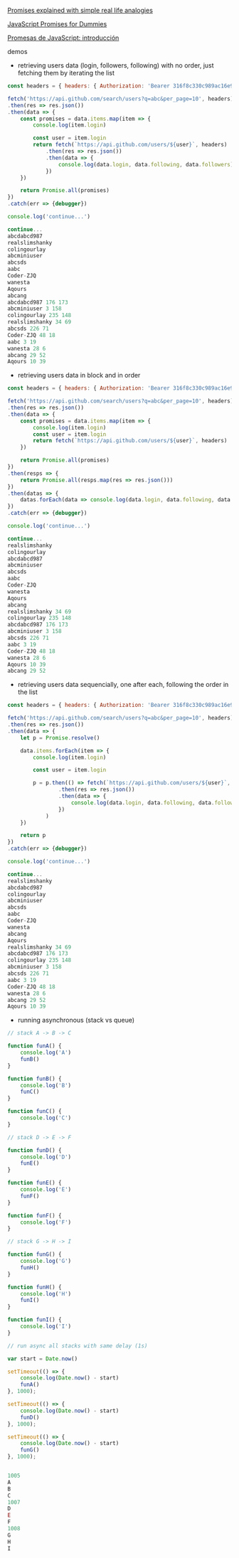 [Promises explained with simple real life analogies](https://codeburst.io/javascript-promises-explained-with-simple-real-life-analogies-dd6908092138)

[JavaScript Promises for Dummies](https://scotch.io/tutorials/javascript-promises-for-dummies)

[Promesas de JavaScript: introducción](https://developers.google.com/web/fundamentals/primers/promises?hl=es)

demos

* retrieving users data (login, followers, following) with no order, just fetching them by iterating the list

```js
const headers = { headers: { Authorization: 'Bearer 316f8c330c989ac16e9c3a0a6fa1a2b8c3c18935'}}

fetch('https://api.github.com/search/users?q=abc&per_page=10', headers)
.then(res => res.json())
.then(data => {
	const promises = data.items.map(item => {
		console.log(item.login)

    	const user = item.login
		return fetch(`https://api.github.com/users/${user}`, headers)
			.then(res => res.json())
            .then(data => {
                console.log(data.login, data.following, data.followers)
            })
	})

	return Promise.all(promises)
})
.catch(err => {debugger})

console.log('continue...')

continue...
abcdabcd987
realslimshanky
colingourlay
abcminiuser
abcsds
aabc
Coder-ZJQ
wanesta
Aqours
abcang
abcdabcd987 176 173
abcminiuser 3 158
colingourlay 235 148
realslimshanky 34 69
abcsds 226 71
Coder-ZJQ 48 18
aabc 3 19
wanesta 28 6
abcang 29 52
Aqours 10 39
```

* retrieving users data in block and in order

```js
const headers = { headers: { Authorization: 'Bearer 316f8c330c989ac16e9c3a0a6fa1a2b8c3c18935'}}

fetch('https://api.github.com/search/users?q=abc&per_page=10', headers)
.then(res => res.json())
.then(data => {
	const promises = data.items.map(item => {
		console.log(item.login)
    	const user = item.login
		return fetch(`https://api.github.com/users/${user}`, headers)
	})

	return Promise.all(promises)
})
.then(resps => {
	return Promise.all(resps.map(res => res.json()))
})
.then(datas => {
	datas.forEach(data => console.log(data.login, data.following, data.followers))
})
.catch(err => {debugger})

console.log('continue...')

continue...
realslimshanky
colingourlay
abcdabcd987
abcminiuser
abcsds
aabc
Coder-ZJQ
wanesta
Aqours
abcang
realslimshanky 34 69
colingourlay 235 148
abcdabcd987 176 173
abcminiuser 3 158
abcsds 226 71
aabc 3 19
Coder-ZJQ 48 18
wanesta 28 6
Aqours 10 39
abcang 29 52
```

* retrieving users data sequencially, one after each, following the order in the list

```js
const headers = { headers: { Authorization: 'Bearer 316f8c330c989ac16e9c3a0a6fa1a2b8c3c18935'}}

fetch('https://api.github.com/search/users?q=abc&per_page=10', headers)
.then(res => res.json())
.then(data => {
	let p = Promise.resolve()

	data.items.forEach(item => {
		console.log(item.login)

    	const user = item.login

		p = p.then(() => fetch(`https://api.github.com/users/${user}`, headers)
                .then(res => res.json())
                .then(data => {
                    console.log(data.login, data.following, data.followers)
                })
			)
	})

	return p
})
.catch(err => {debugger})

console.log('continue...')

continue...
realslimshanky
abcdabcd987
colingourlay
abcminiuser
abcsds
aabc
Coder-ZJQ
wanesta
abcang
Aqours
realslimshanky 34 69
abcdabcd987 176 173
colingourlay 235 148
abcminiuser 3 158
abcsds 226 71
aabc 3 19
Coder-ZJQ 48 18
wanesta 28 6
abcang 29 52
Aqours 10 39
```

* running asynchronous (stack vs queue)

```js
// stack A -> B -> C

function funA() {
	console.log('A')
	funB()
}

function funB() {
	console.log('B')
	funC()
}

function funC() {
	console.log('C')
}

// stack D -> E -> F

function funD() {
	console.log('D')
	funE()
}

function funE() {
	console.log('E')
	funF()
}

function funF() {
	console.log('F')
}

// stack G -> H -> I

function funG() {
	console.log('G')
	funH()
}

function funH() {
	console.log('H')
	funI()
}

function funI() {
	console.log('I')
}

// run async all stacks with same delay (1s)

var start = Date.now()

setTimeout(() => {
	console.log(Date.now() - start)
	funA()
}, 1000); 

setTimeout(() => {
	console.log(Date.now() - start)
	funD()
}, 1000);

setTimeout(() => {
	console.log(Date.now() - start)
	funG()
}, 1000);	


1005
A
B
C
1007
D
E
F
1008
G
H
I
```
